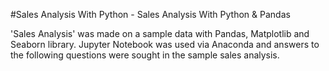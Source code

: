 
#Sales Analysis With Python - Sales Analysis With Python & Pandas


'Sales Analysis' was made on a sample data with Pandas, Matplotlib and Seaborn library. Jupyter Notebook was used via Anaconda and answers to the following questions were sought in the sample sales analysis.


